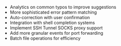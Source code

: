 - Analytics on common typos to improve suggestions
- More sophisticated error pattern matching
- Auto-correction with user confirmation
- Integration with shell completion systems
- Implement SSH Tunnel SOCKS proxy support
- Add more granular events for port forwarding
- Batch file operations for efficiency